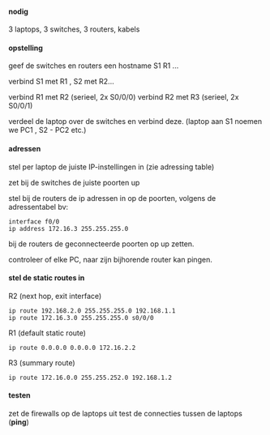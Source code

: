 #### nodig
3 laptops, 3 switches, 3 routers, kabels

#### opstelling

geef de switches en routers een hostname S1 R1 ...

verbind S1 met R1 , S2 met R2...

verbind R1 met R2 (serieel, 2x S0/0/0)
verbind R2 met R3 (serieel, 2x S0/0/1)

verdeel de laptop over de switches en verbind deze.
(laptop aan S1 noemen we PC1 , S2 - PC2 etc.)

#### adressen

stel per laptop de juiste IP-instellingen in (zie adressing table)

zet bij de switches de juiste poorten up

stel bij de routers de ip adressen in op de poorten, volgens de adressentabel
bv:

    interface f0/0
    ip address 172.16.3 255.255.255.0

bij de routers de geconnecteerde poorten op up zetten.

controleer of elke PC, naar zijn bijhorende router kan pingen.

#### stel de static routes in

R2 (next hop, exit interface)

    ip route 192.168.2.0 255.255.255.0 192.168.1.1
    ip route 172.16.3.0 255.255.255.0 s0/0/0
R1 (default static route)
   
    ip route 0.0.0.0 0.0.0.0 172.16.2.2
R3 (summary route)
   
    ip route 172.16.0.0 255.255.252.0 192.168.1.2


#### testen
zet de firewalls op de laptops uit
test de connecties tussen de laptops (**ping**)


